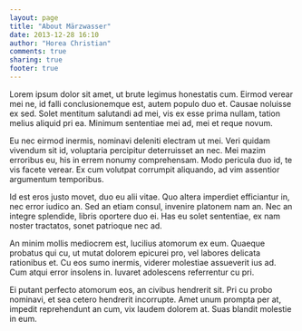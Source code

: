 ```yaml
---
layout: page
title: "About Märzwasser"
date: 2013-12-28 16:10
author: "Horea Christian"
comments: true
sharing: true
footer: true
---
```


Lorem ipsum dolor sit amet, ut brute legimus honestatis cum. Eirmod verear mei ne, id falli conclusionemque est, autem populo duo et. Causae noluisse ex sed. Solet mentitum salutandi ad mei, vis ex esse prima nullam, tation melius aliquid pri ea. Minimum sententiae mei ad, mei et reque novum.

Eu nec eirmod inermis, nominavi deleniti electram ut mei. Veri quidam vivendum sit id, voluptaria percipitur deterruisset an nec. Mei mazim erroribus eu, his in errem nonumy comprehensam. Modo pericula duo id, te vis facete verear. Ex cum volutpat corrumpit aliquando, ad vim assentior argumentum temporibus.

Id est eros justo movet, duo eu alii vitae. Quo altera imperdiet efficiantur in, nec error iudico an. Sed an etiam consul, invenire platonem nam an. Nec an integre splendide, libris oportere duo ei. Has eu solet sententiae, ex nam noster tractatos, sonet patrioque nec ad.

An minim mollis mediocrem est, lucilius atomorum ex eum. Quaeque probatus qui cu, ut mutat dolorem epicurei pro, vel labores delicata rationibus et. Cu eos sumo inermis, viderer molestiae assueverit ius ad. Cum atqui error insolens in. Iuvaret adolescens referrentur cu pri.

Ei putant perfecto atomorum eos, an civibus hendrerit sit. Pri cu probo nominavi, et sea cetero hendrerit incorrupte. Amet unum prompta per at, impedit reprehendunt an cum, vix laudem dolorem at. Suas blandit molestie in eum.
